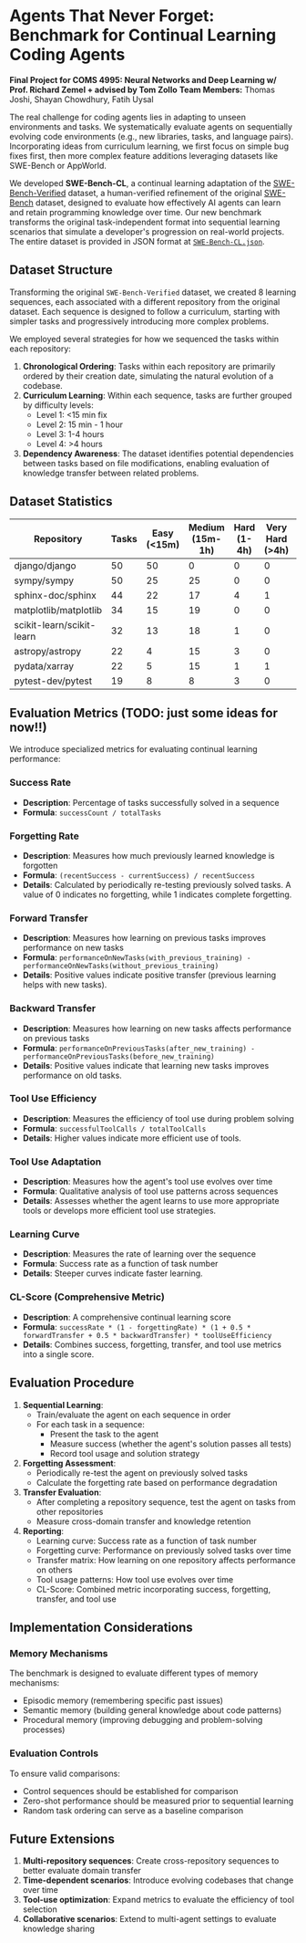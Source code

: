 # Agents That Never Forget: Benchmark for Continual Learning Coding Agents
**Final Project for COMS 4995: Neural Networks and Deep Learning w/ Prof. Richard Zemel + advised by Tom Zollo**
**Team Members:** Thomas Joshi, Shayan Chowdhury, Fatih Uysal

The real challenge for coding agents lies in adapting to unseen environments and tasks. We systematically evaluate agents on sequentially evolving code environments (e.g., new libraries, tasks, and language pairs). Incorporating ideas from curriculum learning, we first focus on simple bug fixes first, then more complex feature additions leveraging datasets like SWE-Bench or AppWorld. 

We developed **SWE-Bench-CL**, a continual learning adaptation of the [SWE-Bench-Verified](https://openai.com/index/introducing-swe-bench-verified/) dataset, a human-verified refinement of the original [SWE-Bench](https://arxiv.org/abs/2310.06770) dataset, designed to evaluate how effectively AI agents can learn and retain programming knowledge over time. Our new benchmark transforms the original task-independent format into sequential learning scenarios that simulate a developer's progression on real-world projects. The entire dataset is provided in JSON format at [`SWE-Bench-CL.json`](./SWE-Bench-CL.json).

## Dataset Structure
Transforming the original `SWE-Bench-Verified` dataset, we created 8 learning sequences, each associated with a different repository from the original dataset. Each sequence is designed to follow a curriculum, starting with simpler tasks and progressively introducing more complex problems.

We employed several strategies for how we sequenced the tasks within each repository:
1. **Chronological Ordering**: Tasks within each repository are primarily ordered by their creation date, simulating the natural evolution of a codebase.
2. **Curriculum Learning**: Within each sequence, tasks are further grouped by difficulty levels:
   - Level 1: <15 min fix
   - Level 2: 15 min - 1 hour
   - Level 3: 1-4 hours 
   - Level 4: >4 hours
3. **Dependency Awareness**: The dataset identifies potential dependencies between tasks based on file modifications, enabling evaluation of knowledge transfer between related problems.

## Dataset Statistics
| Repository | Tasks | Easy (<15m) | Medium (15m-1h) | Hard (1-4h) | Very Hard (>4h) | Tasks w/ Dependencies |
|------------|-------|-------------|-----------------|-------------|-----------------|------------------------|
| django/django | 50 | 50 | 0 | 0 | 0 | 25 (50%) |
| sympy/sympy | 50 | 25 | 25 | 0 | 0 | 12 (24%) |
| sphinx-doc/sphinx | 44 | 22 | 17 | 4 | 1 | 23 (52%) |
| matplotlib/matplotlib | 34 | 15 | 19 | 0 | 0 | 13 (38%) |
| scikit-learn/scikit-learn | 32 | 13 | 18 | 1 | 0 | 4 (13%) |
| astropy/astropy | 22 | 4 | 15 | 3 | 0 | 3 (14%) |
| pydata/xarray | 22 | 5 | 15 | 1 | 1 | 13 (59%) |
| pytest-dev/pytest | 19 | 8 | 8 | 3 | 0 | 7 (37%) |

## Evaluation Metrics (TODO: just some ideas for now!!)
We introduce specialized metrics for evaluating continual learning performance:
### Success Rate
- **Description**: Percentage of tasks successfully solved in a sequence
- **Formula**: `successCount / totalTasks`
### Forgetting Rate
- **Description**: Measures how much previously learned knowledge is forgotten
- **Formula**: `(recentSuccess - currentSuccess) / recentSuccess`
- **Details**: Calculated by periodically re-testing previously solved tasks. A value of 0 indicates no forgetting, while 1 indicates complete forgetting.
### Forward Transfer
- **Description**: Measures how learning on previous tasks improves performance on new tasks
- **Formula**: `performanceOnNewTasks(with_previous_training) - performanceOnNewTasks(without_previous_training)`
- **Details**: Positive values indicate positive transfer (previous learning helps with new tasks).
### Backward Transfer
- **Description**: Measures how learning on new tasks affects performance on previous tasks
- **Formula**: `performanceOnPreviousTasks(after_new_training) - performanceOnPreviousTasks(before_new_training)`
- **Details**: Positive values indicate that learning new tasks improves performance on old tasks.
### Tool Use Efficiency
- **Description**: Measures the efficiency of tool use during problem solving
- **Formula**: `successfulToolCalls / totalToolCalls`
- **Details**: Higher values indicate more efficient use of tools.
### Tool Use Adaptation
- **Description**: Measures how the agent's tool use evolves over time
- **Formula**: Qualitative analysis of tool use patterns across sequences
- **Details**: Assesses whether the agent learns to use more appropriate tools or develops more efficient tool use strategies.
### Learning Curve
- **Description**: Measures the rate of learning over the sequence
- **Formula**: Success rate as a function of task number
- **Details**: Steeper curves indicate faster learning.
### CL-Score (Comprehensive Metric)
- **Description**: A comprehensive continual learning score
- **Formula**: `successRate * (1 - forgettingRate) * (1 + 0.5 * forwardTransfer + 0.5 * backwardTransfer) * toolUseEfficiency`
- **Details**: Combines success, forgetting, transfer, and tool use metrics into a single score.

## Evaluation Procedure
1. **Sequential Learning**:
   - Train/evaluate the agent on each sequence in order
   - For each task in a sequence:
     - Present the task to the agent
     - Measure success (whether the agent's solution passes all tests)
     - Record tool usage and solution strategy
2. **Forgetting Assessment**:
   - Periodically re-test the agent on previously solved tasks
   - Calculate the forgetting rate based on performance degradation
3. **Transfer Evaluation**:
   - After completing a repository sequence, test the agent on tasks from other repositories
   - Measure cross-domain transfer and knowledge retention
4. **Reporting**:
   - Learning curve: Success rate as a function of task number
   - Forgetting curve: Performance on previously solved tasks over time
   - Transfer matrix: How learning on one repository affects performance on others
   - Tool usage patterns: How tool use evolves over time
   - CL-Score: Combined metric incorporating success, forgetting, transfer, and tool use

## Implementation Considerations
### Memory Mechanisms
The benchmark is designed to evaluate different types of memory mechanisms:
- Episodic memory (remembering specific past issues)
- Semantic memory (building general knowledge about code patterns)
- Procedural memory (improving debugging and problem-solving processes)
### Evaluation Controls
To ensure valid comparisons:
- Control sequences should be established for comparison
- Zero-shot performance should be measured prior to sequential learning
- Random task ordering can serve as a baseline comparison

## Future Extensions
1. **Multi-repository sequences**: Create cross-repository sequences to better evaluate domain transfer
2. **Time-dependent scenarios**: Introduce evolving codebases that change over time
3. **Tool-use optimization**: Expand metrics to evaluate the efficiency of tool selection
4. **Collaborative scenarios**: Extend to multi-agent settings to evaluate knowledge sharing
